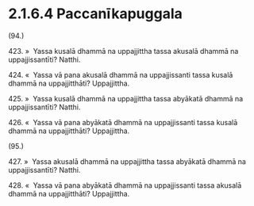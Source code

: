 

# 2.1.6.4 Paccanīkapuggala





(94.)

423\. »  Yassa kusalā dhammā na uppajjittha tassa akusalā dhammā na uppajjissantīti? Natthi.

424\. «  Yassa vā pana akusalā dhammā na uppajjissanti tassa kusalā dhammā na uppajjitthāti? Uppajjittha.

425\. »  Yassa kusalā dhammā na uppajjittha tassa abyākatā dhammā na uppajjissantīti? Natthi.

426\. «  Yassa vā pana abyākatā dhammā na uppajjissanti tassa kusalā dhammā na uppajjitthāti? Uppajjittha.

(95.)

427\. »  Yassa akusalā dhammā na uppajjittha tassa abyākatā dhammā na uppajjissantīti? Natthi.

428\. «  Yassa vā pana abyākatā dhammā na uppajjissanti tassa akusalā dhammā na uppajjitthāti? Uppajjittha.



